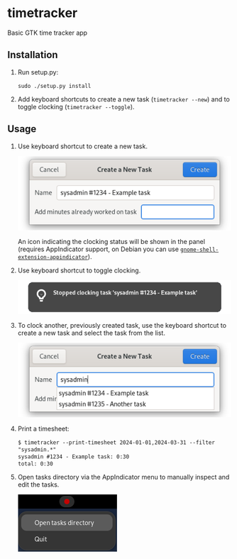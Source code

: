 # timetracker
Basic GTK time tracker app

##  Installation

1. Run setup.py:
   ```
   sudo ./setup.py install
   ```

2. Add keyboard shortcuts to create a new task (`timetracker --new`) and
   to toggle clocking (`timetracker --toggle`).


## Usage

1. Use keyboard shortcut to create a new task.

   ![Screenshot of the new task dialog](https://github.com/adombeck/timetracker/blob/main/images/new-task.png?raw=true)
   
   An icon indicating the clocking status will be shown in the panel
   (requires AppIndicator support, on Debian you can use 
   [`gnome-shell-extension-appindicator`](https://packages.debian.org/sid/gnome-shell-extension-appindicator)).
   
2. Use keyboard shortcut to toggle clocking.
   
   ![Screenshot of the clocking toggle notification](https://github.com/adombeck/timetracker/blob/main/images/stopped-clocking.png?raw=true)

3. To clock another, previously created task, use the keyboard shortcut
   to create a new task and select the task from the list. 
   
   ![Screenshot of new task dialog with previous tasks](https://github.com/adombeck/timetracker/blob/main/images/previous-task.png?raw=true)

4. Print a timesheet:
   ```
   $ timetracker --print-timesheet 2024-01-01,2024-03-31 --filter "sysadmin.*"
   sysadmin #1234 - Example task: 0:30
   total: 0:30
   ```
5. Open tasks directory via the AppIndicator menu to manually inspect 
   and edit the tasks.
   
   ![Screenshot of the AppIndicator menu](https://github.com/adombeck/timetracker/blob/main/images/app-indicator-menu.png?raw=true)